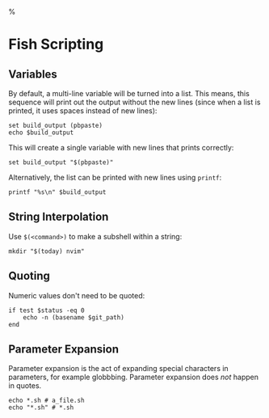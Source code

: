 %

# Fish Scripting

## Variables

By default, a multi-line variable will be turned into a list. This means, this sequence will print out the output without the new lines (since when a list is printed, it uses spaces instead of new lines):

    set build_output (pbpaste)
    echo $build_output

This will create a single variable with new lines that prints correctly:

    set build_output "$(pbpaste)"

Alternatively, the list can be printed with new lines using `printf`:

    printf "%s\n" $build_output

## String Interpolation

Use `$(<command>)` to make a subshell within a string:

    mkdir "$(today) nvim"

## Quoting

Numeric values don't need to be quoted:

    if test $status -eq 0
        echo -n (basename $git_path)
    end

## Parameter Expansion

Parameter expansion is the act of expanding special characters in parameters, for example globbbing. Parameter expansion does *not* happen in quotes.

    echo *.sh # a_file.sh
    echo "*.sh" # *.sh
